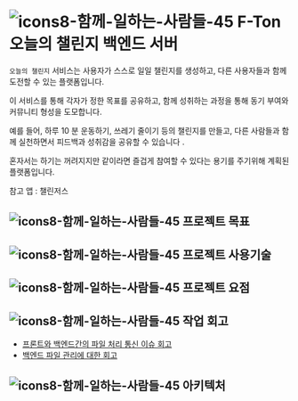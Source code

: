 # ![icons8-함께-일하는-사람들-45](https://github.com/user-attachments/assets/a7e65e40-3e5d-4883-b123-63e075671664) F-Ton 오늘의 챌린지 백엔드 서버

`오늘의 챌린지`      서비스는 사용자가 스스로 일일 챌린지를 생성하고, 다른 사용자들과 함께 도전할 수 있는 플랫폼입니다. 

이 서비스를 통해 각자가 정한 목표를 공유하고, 함께 성취하는 과정을 통해 동기 부여와 커뮤니티 형성을 도모합니다.

예를 들어,  하루 10 분 운동하기,     쓰레기 줄이기 등의 챌린지를 만들고, 다른 사람들과 함께 실천하면서 피드백과 성취감을 공유할 수 있습니다 .

혼자서는 하기는 꺼려지지만 같이라면 즐겁게 참여할 수 있다는 용기를 주기위해 계획된 플랫폼입니다.

참고 앱 : 챌린저스

## ![icons8-함께-일하는-사람들-45](https://github.com/user-attachments/assets/a7e65e40-3e5d-4883-b123-63e075671664) 프로젝트 목표


## ![icons8-함께-일하는-사람들-45](https://github.com/user-attachments/assets/a7e65e40-3e5d-4883-b123-63e075671664) 프로젝트 사용기술


## ![icons8-함께-일하는-사람들-45](https://github.com/user-attachments/assets/a7e65e40-3e5d-4883-b123-63e075671664) 프로젝트 요점


## ![icons8-함께-일하는-사람들-45](https://github.com/user-attachments/assets/a7e65e40-3e5d-4883-b123-63e075671664) 작업 회고
* [프론트와 백엔드간의 파일 처리 통신 이슈 회고](https://ghgo195.tistory.com/75)
* [백엔드 파일 관리에 대한 회고](https://ghgo195.tistory.com/71)


## ![icons8-함께-일하는-사람들-45](https://github.com/user-attachments/assets/a7e65e40-3e5d-4883-b123-63e075671664) 아키텍처 
